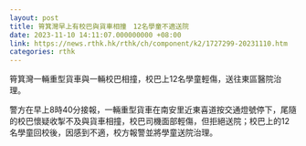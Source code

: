 ```yaml
---
layout: post
title: 筲箕灣早上有校巴與貨車相撞　12名學童不適送院
date: 2023-11-10 14:11:07.000000000 +08:00
link: https://news.rthk.hk/rthk/ch/component/k2/1727299-20231110.htm
categories: rthk
---
```


筲箕灣一輛重型貨車與一輛校巴相撞，校巴上12名學童輕傷，送往東區醫院治理。

警方在早上8時40分接報，一輛重型貨車在南安里近東喜道按交通燈號停下，尾隨的校巴懷疑收掣不及與貨車相撞，校巴司機面部輕傷，但拒絕送院；校巴上的12名學童回校後，因感到不適，校方報警並將學童送院治理。
